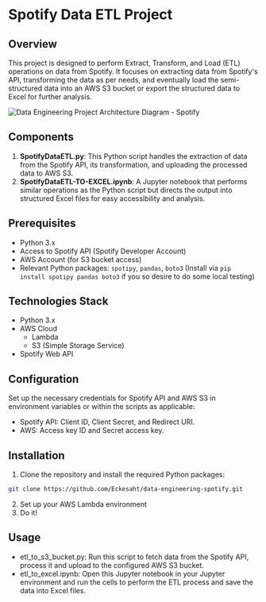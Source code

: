 # Spotify Data ETL Project

## Overview
This project is designed to perform Extract, Transform, and Load (ETL) operations on data from Spotify. It focuses on extracting data from Spotify's API, transforming the data as per needs, and eventually load the semi-structured data into an AWS S3 bucket or export the structured data to Excel for further analysis.

![Data Engineering Project Architecture Diagram - Spotify](https://github.com/psilva8769/data-engineering-spotify/assets/19256166/2c081521-b948-4520-86d8-2ac2b4a87e04)


## Components
1. **SpotifyDataETL.py**: This Python script handles the extraction of data from the Spotify API, its transformation, and uploading the processed data to AWS S3.
2. **SpotifyDataETL-TO-EXCEL.ipynb**: A Jupyter notebook that performs similar operations as the Python script but directs the output into structured Excel files for easy accessibility and analysis.

## Prerequisites
- Python 3.x
- Access to Spotify API (Spotify Developer Account)
- AWS Account (for S3 bucket access)
- Relevant Python packages: `spotipy`, `pandas`, `boto3` (Install via `pip install spotipy pandas boto3` if you so desire to do some local testing)

## Technologies Stack
- Python 3.x
- AWS Cloud
  - Lambda
  - S3 (Simple Storage Service)
- Spotify Web API

## Configuration
Set up the necessary credentials for Spotify API and AWS S3 in environment variables or within the scripts as applicable:
- Spotify API: Client ID, Client Secret, and Redirect URI.
- AWS: Access key ID and Secret access key.

## Installation

1. Clone the repository and install the required Python packages:
```bash
git clone https://github.com/Eckesaht/data-engineering-spotify.git
```
2. Set up your AWS Lambda environment
3. Do it!

## Usage
- etl_to_s3_bucket.py: Run this script to fetch data from the Spotify API, process it and upload to the configured AWS S3 bucket.
- etl_to_excel.ipynb: Open this Jupyter notebook in your Jupyter environment and run the cells to perform the ETL process and save the data into Excel files.
